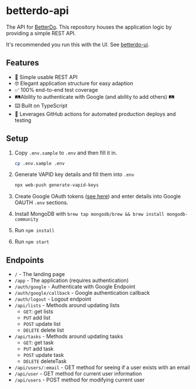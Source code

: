 # betterdo-api

The API for [BetterDo](https://betterdo.app/). This repository houses the application logic by providing a simple REST API.

It's recommended you run this with the UI. See [betterdo-ui](https://github.com/brandon-pereira/betterdo-ui/).

## Features

- 🤖 Simple usable REST API
- 🤓 Elegant application structure for easy adaption
- ✅ 100% end-to-end test coverage
- 🛤Ability to authenticate with Google (and ability to add others) 🛤
- ⌨️ Built on TypeScript
- 🎼 Leverages GitHub actions for automated production deploys and testing

## Setup

1.  Copy `.env.sample` to `.env` and then fill it in.

    ```bash
    cp .env.sample .env
    ```

2.  Generate VAPID key details and fill them into `.env`

    ```bash
    npx web-push generate-vapid-keys
    ```

3.  Create Google OAuth tokens ([see here](http://www.passportjs.org/packages/passport-google-oauth20/)) and enter details into Google OAUTH `.env` sections.
4.  Install MongoDB with `brew tap mongodb/brew && brew install mongodb-community`
5.  Run `npm install`
6.  Run `npm start`

## Endpoints

- `/` - The landing page
- `/app` - The application (requires authentication)
- `/auth/google` - Authenticate with Google Endpoint
- `/auth/google/callback` - Google authentication callback
- `/auth/logout` - Logout endpoint
- `/api/lists` - Methods around updating lists
  - `GET`: get lists
  - `PUT` add list
  - `POST` update list
  - `DELETE` delete list
- `/api/tasks` - Methods around updating tasks
  - `GET`: get task
  - `PUT` add task
  - `POST` update task
  - `DELETE` deleteTask
- `/api/users/:email` - GET method for seeing if a user exists with an email
- `/api/user` - GET method for current user information
- `/api/users` - POST method for modifying current user
